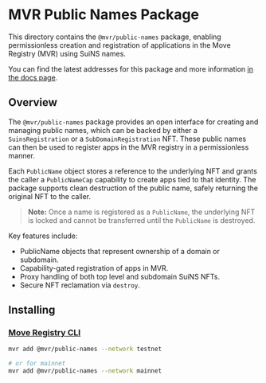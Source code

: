 # MVR Public Names Package

This directory contains the `@mvr/public-names` package, enabling permissionless creation and registration of applications in the Move Registry (MVR) using SuiNS names.

You can find the latest addresses for this package and more information [in the docs page](https://docs.suins.io/move-registry).

## Overview

The `@mvr/public-names` package provides an open interface for creating and managing public names, which can be backed by either a `SuinsRegistration` or a `SubDomainRegistration` NFT. These public names can then be used to register apps in the MVR registry in a permissionless manner.

Each `PublicName` object stores a reference to the underlying NFT and grants the caller a `PublicNameCap` capability to create apps tied to that identity. The package supports clean destruction of the public name, safely returning the original NFT to the caller.

> **Note:** Once a name is registered as a `PublicName`, the underlying NFT is locked and cannot be transferred until the `PublicName` is destroyed.

Key features include:

-   PublicName objects that represent ownership of a domain or subdomain.
-   Capability-gated registration of apps in MVR.
-   Proxy handling of both top level and subdomain SuiNS NFTs.
-   Secure NFT reclamation via `destroy`.

## Installing

### [Move Registry CLI](https://docs.mvr.app/move-registry)

```bash
mvr add @mvr/public-names --network testnet

# or for mainnet
mvr add @mvr/public-names --network mainnet
```
